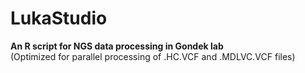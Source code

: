 # LukaStudio
**An R script for NGS data processing in Gondek lab**    
(Optimized for parallel processing of .HC.VCF and .MDLVC.VCF files)

